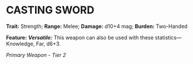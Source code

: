 ﻿# CASTING SWORD

**Trait:** Strength; **Range:** Melee; **Damage:** d10+4 mag; **Burden:** Two-Handed

**Feature:** ***Versatile:*** This weapon can also be used with these statistics—Knowledge, Far, d6+3.

*Primary Weapon - Tier 2*
